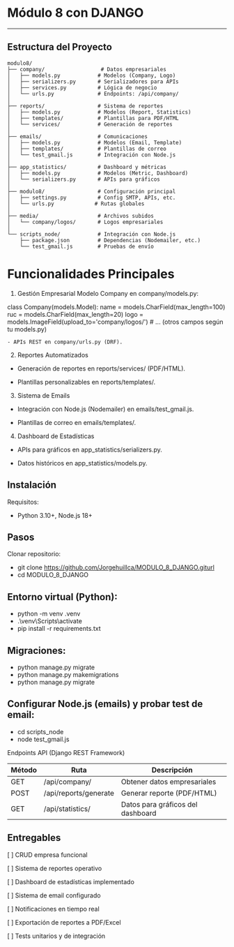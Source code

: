 # Módulo 8 con DJANGO 

---

##  Estructura del Proyecto  
```
modulo8/
├── company/                  # Datos empresariales
│   ├── models.py            # Modelos (Company, Logo)
│   ├── serializers.py       # Serializadores para APIs
│   ├── services.py          # Lógica de negocio
│   └── urls.py              # Endpoints: /api/company/
│
├── reports/                 # Sistema de reportes
│   ├── models.py            # Modelos (Report, Statistics)
│   ├── templates/           # Plantillas para PDF/HTML
│   └── services/            # Generación de reportes
│
├── emails/                  # Comunicaciones
│   ├── models.py            # Modelos (Email, Template)
│   ├── templates/           # Plantillas de correo
│   └── test_gmail.js        # Integración con Node.js
│
├── app_statistics/          # Dashboard y métricas
│   ├── models.py            # Modelos (Metric, Dashboard)
│   └── serializers.py       # APIs para gráficos
│
├── modulo8/                 # Configuración principal
│   ├── settings.py          # Config SMTP, APIs, etc.
│   └── urls.py             # Rutas globales
│
├── media/                   # Archivos subidos
│   └── company/logos/       # Logos empresariales
│
└── scripts_node/            # Integración con Node.js
    ├── package.json         # Dependencias (Nodemailer, etc.)
    └── test_gmail.js        # Pruebas de envío
```

# Funcionalidades Principales
1. Gestión Empresarial
Modelo Company en company/models.py:

class Company(models.Model):
    name = models.CharField(max_length=100)
    ruc = models.CharField(max_length=20)
    logo = models.ImageField(upload_to='company/logos/')
    # ... (otros campos según tu models.py)

    - APIs REST en company/urls.py (DRF).

2. Reportes Automatizados
- Generación de reportes en reports/services/ (PDF/HTML).

- Plantillas personalizables en reports/templates/.

3. Sistema de Emails
- Integración con Node.js (Nodemailer) en emails/test_gmail.js.

- Plantillas de correo en emails/templates/.

4. Dashboard de Estadísticas
- APIs para gráficos en app_statistics/serializers.py.

- Datos históricos en app_statistics/models.py.

## Instalación
Requisitos:
- Python 3.10+, Node.js 18+

## Pasos
Clonar repositorio:

- git clone https://github.com/Jorgehuillca/MODULO_8_DJANGO.giturl
- cd MODULO_8_DJANGO

## Entorno virtual (Python):

- python -m venv .venv
- .\venv\Scripts\activate
- pip install -r requirements.txt

## Migraciones:

- python manage.py migrate
- python manage.py makemigrations
- python manage.py migrate

## Configurar Node.js (emails) y probar test de email:

- cd scripts_node
- node test_gmail.js

Endpoints API (Django REST Framework)

|Método	            | Ruta	                 |           Descripción                |
| ----------------- | ---------------------- | ------------------------------------ |
|GET	            | /api/company/	         |    Obtener datos empresariales       |
|POST	            | /api/reports/generate	 |        Generar reporte (PDF/HTML)    |
|GET	            | /api/statistics/	     |    Datos para gráficos del dashboard |

## Entregables

[ ] CRUD empresa funcional

[ ] Sistema de reportes operativo

[ ] Dashboard de estadísticas implementado

[ ] Sistema de email configurado

[ ] Notificaciones en tiempo real

[ ] Exportación de reportes a PDF/Excel

[ ] Tests unitarios y de integración